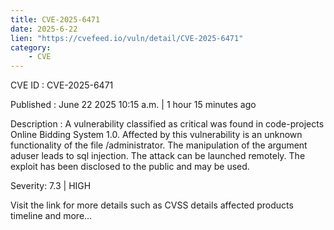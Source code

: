 ```yaml
---
title: CVE-2025-6471
date: 2025-6-22
lien: "https://cvefeed.io/vuln/detail/CVE-2025-6471"
category:
    - CVE
---
```


CVE ID : CVE-2025-6471

Published :  June 22
2025
10:15 a.m. | 1 hour
15 minutes ago

Description : A vulnerability classified as critical was found in code-projects Online Bidding System 1.0. Affected by this vulnerability is an unknown functionality of the file /administrator. The manipulation of the argument aduser leads to sql injection. The attack can be launched remotely. The exploit has been disclosed to the public and may be used.

Severity: 7.3 | HIGH

Visit the link for more details
such as CVSS details
affected products
timeline
and more...
